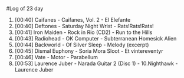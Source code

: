 #Log of 23 day

1. [00:40] Caifanes - Caifanes, Vol. 2 - El Elefante
1. [00:40] Deftones - Saturday Night Wrist - Rats!Rats!Rats!
1. [00:41] Iron Maiden - Rock in Rio (CD2) - Run to the Hills
1. [00:43] Radiohead - OK Computer - Subterranean Homesick Alien
1. [00:44] Backworld - Of Silver Sleep - Melody (excerpt)
1. [00:45] Dismal Euphony - Soria Mora Sloot - Et vintereventyr
1. [00:46] Vate - Motor - Parabellum
1. [00:53] Laurence Juber - Narada Guitar 2 (Disc 1) - 10.Nighthawk - Laurence Juber
